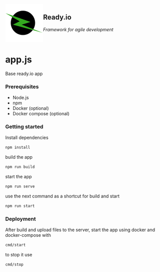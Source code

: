 <img src="logo.png" alt="logo" align="left" />


## Ready.io

*Framework for agile development*

<br>

# app.js 

Base ready.io app

### Prerequisites

- Node.js
- npm
- Docker (optional)
- Docker compose (optional)

### Getting started

Install dependencies

```bash
npm install
```

build the app

```bash
npm run build
```

start the app

```bash
npm run serve
```

use the next command as a shortcut for build and start

```bash
npm run start
```

### Deployment

After build and upload files to the server, start the app using docker and docker-compose with

```bash
cmd/start
```

to stop it use

```bash
cmd/stop
```

